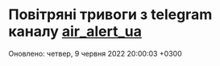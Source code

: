 # Повітряні тривоги з telegram каналу [air_alert_ua](https://t.me/air_alert_ua)

Оновлено:
четвер, 9 червня 2022 20:00:03 +0300
